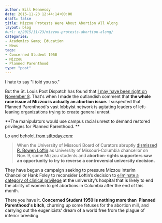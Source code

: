 ```yaml
---
author: Bill Hennessy
date: 2015-11-23 12:44:14+00:00
draft: false
title: Mizzou Protests Were About Abortion All Along
layout: blog
#url: e/2015/11/23/mizzou-protests-abortion-along/
categories:
- Academics &amp; Education
- News
tags:
- Concerned Student 1950
- Mizzou
- Planned Parenthood
type: "post"
---
```


I hate to say "I told you so."

But the St. Louis Post Dispatch has found that [I may have been right on November 8](https://hennessysview.com/2015/11/08/are-abortionists-manipulating-mizzous-black-athletes/). That's when I made the outlandish comment that **the whole race issue at Mizzou is actually an abortion issue.** I suspected that Planned Parenthood's vast lobbyist network is agitating leaders of left-leaning organizations trying to create general unrest.

**The manipulators would use campus racial unrest to demand restored privileges for Planned Parenthood. **

Lo and behold,[ from stltoday.com](https://www.stltoday.com/news/local/education/mizzou-students-putting-pressure-on-university-to-continue-relationship-with/article_2a3208e2-9328-519f-bc9a-b28ab7cd1330.html):



> When the University of Missouri Board of Curators abruptly [dismissed R. Bowen Loftin](https://www.stltoday.com/news/local/education/missteps-not-student-revolt-led-to-mizzou-chancellor-s-demise/article_f955e9cf-6fc8-5fb0-b2cc-1b798d53fccc.html) as University of Missouri-Columbia chancellor on Nov. 9, some Mizzou students and **abortion-rights supporters saw an opportunity to try to reverse a controversial university decision.**

They have begun a campaign seeking to pressure Mizzou Interim Chancellor Hank Foley to reconsider Loftin’s decision to [eliminate a category of clinical privilege](https://www.stltoday.com/business/local/planned-parenthood-looks-for-alternative-privileging-options/article_9374fe04-8483-5497-b5eb-76c73a5a69f5.html) at the university’s hospital that is likely to end the ability of women to get abortions in Columbia after the end of this month.



There you have it. **Concerned Student 1950 is nothing more than  Planned Parenthood's bitch**, churning up some fetuses for the abortion mill, and carrying out the eugenicists' dream of a world free from the plague of inferior breeding.


